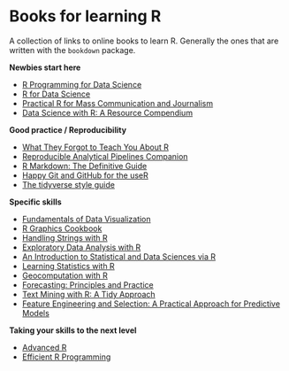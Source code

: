 # Books for learning R
A collection of links to online books to learn R. Generally the ones that are written with the `bookdown` package.

**Newbies start here**
* [R Programming for Data Science](https://bookdown.org/rdpeng/rprogdatascience/)
* [R for Data Science](http://r4ds.had.co.nz/)
* [Practical R for Mass Communication and Journalism](http://www.machlis.com/R4Journalists/)
* [Data Science with R: A Resource Compendium](https://bookdown.org/martin_monkman/DataScienceResources_book/)

**Good practice / Reproducibility**
* [What They Forgot to Teach You About R](https://whattheyforgot.org/)
* [Reproducible Analytical Pipelines Companion](https://ukgovdatascience.github.io/rap_companion/)
* [R Markdown: The Definitive Guide](https://bookdown.org/yihui/rmarkdown/)
* [Happy Git and GitHub for the useR](http://happygitwithr.com/)
* [The tidyverse style guide](http://style.tidyverse.org/)

**Specific skills**
* [Fundamentals of Data Visualization](https://serialmentor.com/dataviz/)
* [R Graphics Cookbook](https://r-graphics.org/)
* [Handling Strings with R](https://www.gastonsanchez.com/r4strings/)
* [Exploratory Data Analysis with R](https://bookdown.org/rdpeng/exdata/)
* [An Introduction to Statistical and Data Sciences via R](https://moderndive.com/)
* [Learning Statistics with R](https://learningstatisticswithr.com/book/)
* [Geocomputation with R](https://geocompr.robinlovelace.net/)
* [Forecasting: Principles and Practice](https://otexts.com/fpp2/)
* [Text Mining with R: A Tidy Approach](https://www.tidytextmining.com/)
* [Feature Engineering and Selection: A Practical Approach for Predictive Models](http://www.feat.engineering/)

**Taking your skills to the next level**
* [Advanced R](https://adv-r.hadley.nz/)
* [Efficient R Programming](https://bookdown.org/csgillespie/efficientR/)
